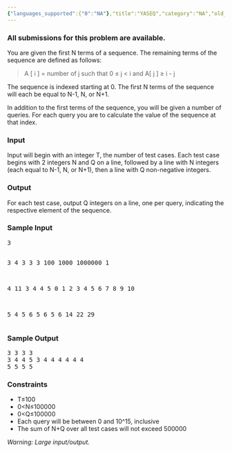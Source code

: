 ```yaml
---
{"languages_supported":{"0":"NA"},"title":"YASEQ","category":"NA","old_version":true,"problem_code":"YASEQ","tags":{"0":"NA"},"layout":"problem"}
---
```


<h3> All submissions for this problem are available. </h3><p>
You are given the first N terms of a sequence.
The remaining terms of the sequence are defined as follows:
<blockquote>
A [ i ] = number of j such that 0 ≤ j &lt; i and A[ j ] ≥ i - j
</blockquote>
The sequence is indexed starting at 0.
The first N terms of the sequence will each be equal to N-1, N, or N+1.</p>
<p>In addition to the first terms of the sequence, you will be given a number of queries.
For each query you are to calculate the value of the sequence at that index.</p>

<h3>Input</h3>
<p>Input will begin with an integer T, the number of test cases.
Each test case begins with 2 integers N and Q on a line,
followed by a line with N integers (each equal to N-1, N, or N+1),
then a line with Q non-negative integers.</p>

<h3>Output</h3>
<p>For each test case, output Q integers on a line, one per query,
indicating the respective element of the sequence.</p>

<h3>Sample Input</h3>
<pre>3

3 4
3 3 3
100 1000 1000000 1

4 11
3 4 4 5
0 1 2 3 4 5 6 7 8 9 10

5 4
5 6 5 6 5
6 14 22 29
</pre>

<h3>Sample Output</h3>
<pre>3 3 3 3
3 4 4 5 3 4 4 4 4 4 4
5 5 5 5
</pre>

<h3>Constraints</h3>
<ul>
<li>T≤100</li>
<li>0&lt;N≤100000</li>
<li>0&lt;Q≤100000</li>
<li>Each query will be between 0 and 10^15, inclusive</li>
<li>The sum of N+Q over all test cases will not exceed 500000</li>
</ul>

<em>Warning: Large input/output.</em>    